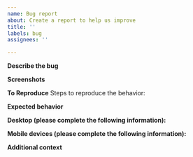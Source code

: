 ```yaml
---
name: Bug report
about: Create a report to help us improve
title: ''
labels: bug
assignees: ''

---
```


<!-- Use Discussions to ask a question https://github.com/MrGreensWorkshop/MrGreen-JekyllTheme/discussions -->
<!-- Watch Mr. Green theme tutorials playlist on YouTube https://www.youtube.com/watch?v=Tz5iWWX0WD4&list=PLAymxPbYHgl-fFy5can7uZBMJtFWVcphD -->
<!-- and make sure it's a real bug. -->
<!-- Please make sure all fields are filled in, otherwise the issue will be closed automatically. -->

**Describe the bug**
<!-- A clear and concise description of what the bug is. -->

**Screenshots**
<!-- If applicable, add screenshots to help explain your problem. -->

**To Reproduce**
Steps to reproduce the behavior:
<!-- 
1. Go to '...'
2. Click on '....'
3. Scroll down to '....'
4. See error
-->
**Expected behavior**
<!-- A clear and concise description of what you expected to happen. -->

**Desktop (please complete the following information):**
<!--
 - OS: [e.g. iOS]
 - Browser [e.g. chrome, safari]
 - Version [e.g. 22]
-->
**Mobile devices (please complete the following information):**
<!--
 - Device: [e.g. iPhone6]
 - OS: [e.g. iOS8.1]
 - Browser [e.g. stock browser, safari]
 - Version [e.g. 22]
-->
**Additional context**
<!-- Add any other context about the problem here. -->
